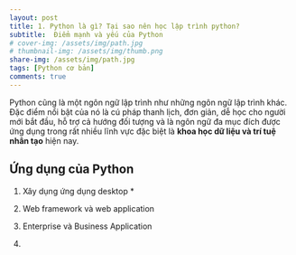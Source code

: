 ```yaml
---
layout: post
title: 1. Python là gì? Tại sao nên học lập trình python?
subtitle:  Điểm mạnh và yếu của Python
# cover-img: /assets/img/path.jpg
# thumbnail-img: /assets/img/thumb.png
share-img: /assets/img/path.jpg
tags: [Python cơ bản]
comments: true
---
```


Python cũng là một ngôn ngữ lập trình như những ngôn ngữ lập trình khác. Đặc điểm nổi bật của nó là cú pháp thanh lịch, đơn giản, dễ học cho người mới bắt đầu, hỗ trợ cả hướng đối tượng và là ngôn ngữ đa mục đích được ứng dụng trong rất nhiều lĩnh vực đặc biệt là **khoa học dữ liệu và trí tuệ nhân tạo** hiện nay.

## Ứng dụng của Python
1. Xây dụng ứng dụng desktop
    * 
2. Web framework và web application

3. Enterprise và Business Application

4. 
